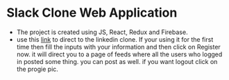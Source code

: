 # Slack Clone Web Application

- The project is created using JS, React, Redux and Firebase.
- use this [link](https://react-slack-5529a.web.app/) to direct to the linkedin clone. If your using it for the first time then fill the inputs with your information and then click on Register now. it will direct you to a page of feeds where all the users who logged in posted some thing. you can post as well. if you want logout click on the progie pic.

